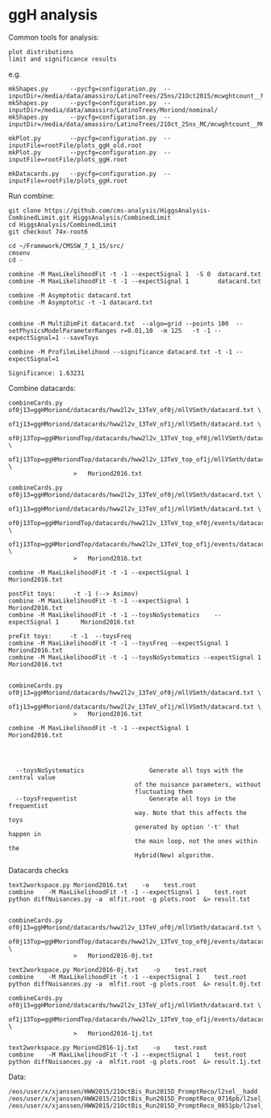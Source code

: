 ggH analysis
==============

Common tools for analysis:

    plot distributions
    limit and significance results


e.g.

    mkShapes.py      --pycfg=configuration.py  --inputDir=/media/data/amassiro/LatinoTrees/25ns/21Oct2015/mcwghtcount__MC__l2sel/
    mkShapes.py      --pycfg=configuration.py  --inputDir=/media/data/amassiro/LatinoTrees/Moriond/nominal/
    mkShapes.py      --pycfg=configuration.py  --inputDir=/media/data/amassiro/LatinoTrees/21Oct_25ns_MC/mcwghtcount__MC__l2selFix__hadd__bSFL2Eff/
    
    mkPlot.py        --pycfg=configuration.py  --inputFile=rootFile/plots_ggH_old.root
    mkPlot.py        --pycfg=configuration.py  --inputFile=rootFile/plots_ggH.root
    
    mkDatacards.py   --pycfg=configuration.py  --inputFile=rootFile/plots_ggH.root

    
Run combine:

    git clone https://github.com/cms-analysis/HiggsAnalysis-CombinedLimit.git HiggsAnalysis/CombinedLimit
    cd HiggsAnalysis/CombinedLimit
    git checkout 74x-root6

    cd ~/Framework/CMSSW_7_1_15/src/
    cmsenv
    cd -
    
    combine -M MaxLikelihoodFit -t -1 --expectSignal 1  -S 0  datacard.txt 
    combine -M MaxLikelihoodFit -t -1 --expectSignal 1        datacard.txt 

    combine -M Asymptotic datacard.txt
    combine -M Asymptotic -t -1 datacard.txt
    
    
    combine -M MultiDimFit datacard.txt  --algo=grid --points 100  --setPhysicsModelParameterRanges r=0.01,10  -m 125   -t -1 --expectSignal=1 --saveToys
    
    combine -M ProfileLikelihood --significance datacard.txt -t -1 --expectSignal=1

    Significance: 1.63231

Combine datacards:

    combineCards.py   of0j13=ggHMoriond/datacards/hww2l2v_13TeV_of0j/mllVSmth/datacard.txt \
                      of1j13=ggHMoriond/datacards/hww2l2v_13TeV_of1j/mllVSmth/datacard.txt \
                      of0j13Top=ggHMoriondTop/datacards/hww2l2v_13TeV_top_of0j/mllVSmth/datacard.txt \
                      of1j13Top=ggHMoriondTop/datacards/hww2l2v_13TeV_top_of1j/mllVSmth/datacard.txt \
                      >   Moriond2016.txt
    
    combineCards.py   of0j13=ggHMoriond/datacards/hww2l2v_13TeV_of0j/mllVSmth/datacard.txt \
                      of1j13=ggHMoriond/datacards/hww2l2v_13TeV_of1j/mllVSmth/datacard.txt \
                      of0j13Top=ggHMoriondTop/datacards/hww2l2v_13TeV_top_of0j/events/datacard.txt \
                      of1j13Top=ggHMoriondTop/datacards/hww2l2v_13TeV_top_of1j/events/datacard.txt \
                      >   Moriond2016.txt
                      
    combine -M MaxLikelihoodFit -t -1 --expectSignal 1        Moriond2016.txt
    
    postFit toys:     -t -1 (--> Asimov)
    combine -M MaxLikelihoodFit -t -1 --expectSignal 1      Moriond2016.txt
    combine -M MaxLikelihoodFit -t -1 --toysNoSystematics    --expectSignal 1      Moriond2016.txt

    preFit toys:     -t -1  --toysFreq
    combine -M MaxLikelihoodFit -t -1 --toysFreq --expectSignal 1      Moriond2016.txt
    combine -M MaxLikelihoodFit -t -1 --toysNoSystematics --expectSignal 1      Moriond2016.txt
    
    
    combineCards.py   of0j13=ggHMoriond/datacards/hww2l2v_13TeV_of0j/mllVSmth/datacard.txt \
                      of1j13=ggHMoriond/datacards/hww2l2v_13TeV_of1j/mllVSmth/datacard.txt \
                      >   Moriond2016.txt
    
    combine -M MaxLikelihoodFit -t -1 --expectSignal 1        Moriond2016.txt
        
        
        
        
      --toysNoSystematics                  Generate all toys with the central value
                                       of the nuisance parameters, without 
                                       fluctuating them
      --toysFrequentist                    Generate all toys in the frequentist 
                                       way. Note that this affects the toys 
                                       generated by option '-t' that happen in 
                                       the main loop, not the ones within the 
                                       Hybrid(New) algorithm.
    

Datacards checks
    
    text2workspace.py Moriond2016.txt    -o    test.root
    combine    -M MaxLikelihoodFit -t -1 --expectSignal 1    test.root
    python diffNuisances.py -a  mlfit.root -g plots.root  &> result.txt
    
    
    combineCards.py   of0j13=ggHMoriond/datacards/hww2l2v_13TeV_of0j/mllVSmth/datacard.txt \
                      of0j13Top=ggHMoriondTop/datacards/hww2l2v_13TeV_top_of0j/events/datacard.txt \
                      >   Moriond2016-0j.txt

    text2workspace.py Moriond2016-0j.txt    -o    test.root
    combine    -M MaxLikelihoodFit -t -1 --expectSignal 1    test.root
    python diffNuisances.py -a  mlfit.root -g plots.root  &> result.0j.txt

    combineCards.py   of0j13=ggHMoriond/datacards/hww2l2v_13TeV_of1j/mllVSmth/datacard.txt \
                      of1j13Top=ggHMoriondTop/datacards/hww2l2v_13TeV_top_of1j/events/datacard.txt \
                      >   Moriond2016-1j.txt

    text2workspace.py Moriond2016-1j.txt    -o    test.root
    combine    -M MaxLikelihoodFit -t -1 --expectSignal 1    test.root
    python diffNuisances.py -a  mlfit.root -g plots.root  &> result.1j.txt
    
    
                    
    

Data:

    /eos/user/x/xjanssen/HWW2015/21OctBis_Run2015D_PromptReco/l2sel__hadd
    /eos/user/x/xjanssen/HWW2015/21OctBis_Run2015D_PromptReco_0716pb/l2sel__hadd
    /eos/user/x/xjanssen/HWW2015/21OctBis_Run2015D_PromptReco_0851pb/l2sel__hadd

